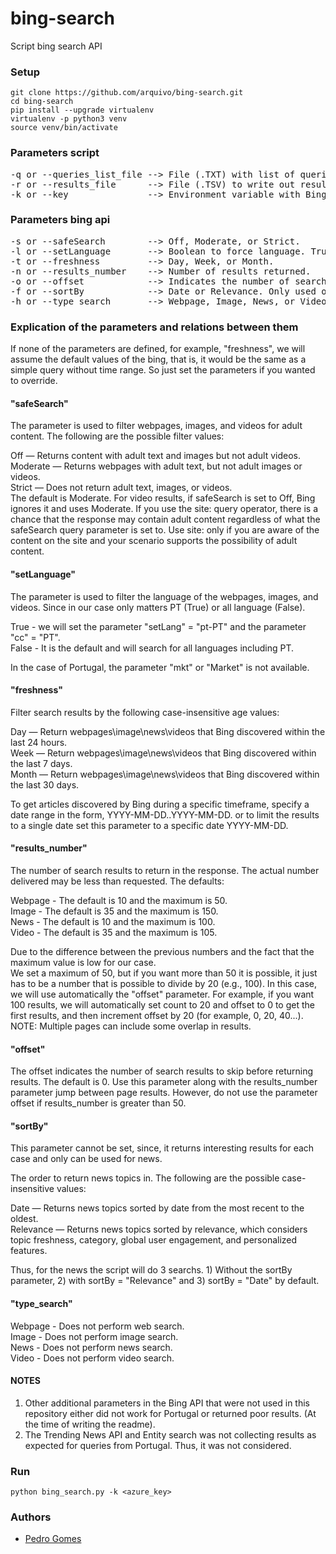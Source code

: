 
# bing-search
Script bing search API

### Setup

```
git clone https://github.com/arquivo/bing-search.git
cd bing-search
pip install --upgrade virtualenv
virtualenv -p python3 venv
source venv/bin/activate
```

### Parameters script

<pre>
-q or --queries_list_file --> File (.TXT) with list of queries to be performed. (e.g., "lisboa" or "fishing site:fishing.contoso.com").
-r or --results_file      --> File (.TSV) to write out results.
-k or --key               --> Environment variable with Bing Service Subscription Key.
</pre>

### Parameters bing api

<pre>
-s or --safeSearch        --> Off, Moderate, or Strict.
-l or --setLanguage       --> Boolean to force language. True (PT-PT), False (All languages).
-t or --freshness         --> Day, Week, or Month.
-n or --results_number    --> Number of results returned.
-o or --offset            --> Indicates the number of search results to skip before returning results.
-f or --sortBy            --> Date or Relevance. Only used on news and can not be used. Since is already set by default using both.
-h or --type_search       --> Webpage, Image, News, or Video.
</pre>

### Explication of the parameters and relations between them

If none of the parameters are defined, for example, "freshness", we will assume the default values of the bing, that is, it would be the same as a simple query without time range. So just set the parameters if you wanted to override.

#### "safeSearch"

The parameter is used to filter webpages, images, and videos for adult content. The following are the possible filter values:

Off — Returns content with adult text and images but not adult videos.<br>
Moderate — Returns webpages with adult text, but not adult images or videos.<br>
Strict — Does not return adult text, images, or videos.<br>
The default is Moderate. For video results, if safeSearch is set to Off, Bing ignores it and uses Moderate. If you use the site: query operator, there is a chance that the response may contain adult content regardless of what the safeSearch query parameter is set to. Use site: only if you are aware of the content on the site and your scenario supports the possibility of adult content.

#### "setLanguage"

The parameter is used to filter the language of the webpages, images, and videos. Since in our case only matters PT (True) or all language (False).

True - we will set the parameter "setLang" = "pt-PT" and the parameter "cc" = "PT".<br>
False - It is the default and will search for all languages including PT.<br>

In the case of Portugal, the parameter "mkt" or "Market" is not available.

#### "freshness" 

Filter search results by the following case-insensitive age values:

Day — Return webpages\image\news\videos that Bing discovered within the last 24 hours.<br>
Week — Return webpages\image\news\videos that Bing discovered within the last 7 days.<br>
Month — Return webpages\image\news\videos that Bing discovered within the last 30 days.<br>

To get articles discovered by Bing during a specific timeframe, specify a date range in the form, YYYY-MM-DD..YYYY-MM-DD. or to limit the results to a single date set this parameter to a specific date YYYY-MM-DD.

#### "results_number"
The number of search results to return in the response. The actual number delivered may be less than requested. The defaults:

Webpage - The default is 10 and the maximum is 50.<br>
Image - The default is 35 and the maximum is 150.<br>
News - The default is 10 and the maximum is 100.<br>
Video - The default is 35 and the maximum is 105.<br>

Due to the difference between the previous numbers and the fact that the maximum value is low for our case. <br>
We set a maximum of 50, but if you want more than 50 it is possible, it just has to be a number that is possible to divide by 20 (e.g., 100). In this case, we will use automatically the "offset" parameter. For example, if you want 100 results, we will automatically set count to 20 and offset to 0 to get the first results, and then increment offset by 20 (for example, 0, 20, 40...). NOTE: Multiple pages can include some overlap in results.

#### "offset"
The offset indicates the number of search results to skip before returning results. The default is 0. Use this parameter along with the results_number parameter jump between page results. However, do not use the parameter offset if results_number is greater than 50.

#### "sortBy"

This parameter cannot be set, since, it returns interesting results for each case and only can be used for news.

The order to return news topics in. The following are the possible case-insensitive values:

Date — Returns news topics sorted by date from the most recent to the oldest.<br>
Relevance — Returns news topics sorted by relevance, which considers topic freshness, category, global user engagement, and personalized features.<br>

Thus, for the news the script will do 3 searchs. 1) Without the sortBy parameter, 2) with sortBy = "Relevance" and 3) sortBy = "Date" by default.

#### "type_search"

Webpage - Does not perform web search.<br>
Image - Does not perform image search.<br>
News - Does not perform news search.<br>
Video - Does not perform video search.<br>

#### NOTES

1. Other additional parameters in the Bing API that were not used in this repository either did not work for Portugal or returned poor results. (At the time of writing the readme).<br>
2. The Trending News API and Entity search was not collecting results as expected for queries from Portugal. Thus, it was not considered.

### Run

```
python bing_search.py -k <azure_key>
```

### Authors

- [Pedro Gomes](pedro.gomes@fccn.pt)
